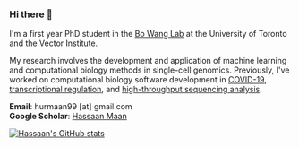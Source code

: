 ### Hi there 👋

I'm a first year PhD student in the [Bo Wang Lab](https://wanglab.ml/) at the University of Toronto and the Vector Institute. 

My research involves the development and application of machine learning and computational biology methods in single-cell genomics. Previously, I've worked on computational biology software development in [COVID-19](https://github.com/hsmaan/CovidGenotyper), [transcriptional regulation](https://hsmaan.github.io/LoopRig/), and [high-throughput sequencing analysis](https://github.com/hsmaan/light-seq).

**Email**: hurmaan99 [at] gmail.com \
**Google Scholar**: [Hassaan Maan](https://scholar.google.com/citations?user=U9Z5rYMAAAAJ&hl=en)

[![Hassaan's GitHub stats](https://github-readme-stats.vercel.app/api?username=hsmaan&show_icons=true&count_private=true&theme=dracula)](https://github.com/anuraghazra/github-readme-stats)

<!--
**hsmaan/hsmaan** is a ✨ _special_ ✨ repository because its `README.md` (this file) appears on your GitHub profile.



- 🔭 I’m currently working on ...
- 🌱 I’m currently learning ...
- 👯 I’m looking to collaborate on ...
- 🤔 I’m looking for help with ...
- 💬 Ask me about ...
- 📫 How to reach me: ...
- 😄 Pronouns: ...
- ⚡ Fun fact: ...
-->
